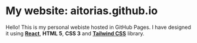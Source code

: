 # My website: aitorias.github.io

Hello! This is my personal webiste hosted in GitHub Pages. I have designed it using **[React](https://react.dev/)**, **HTML 5**, **CSS 3** and **[Tailwind CSS](https://tailwindcss.com/)** library.